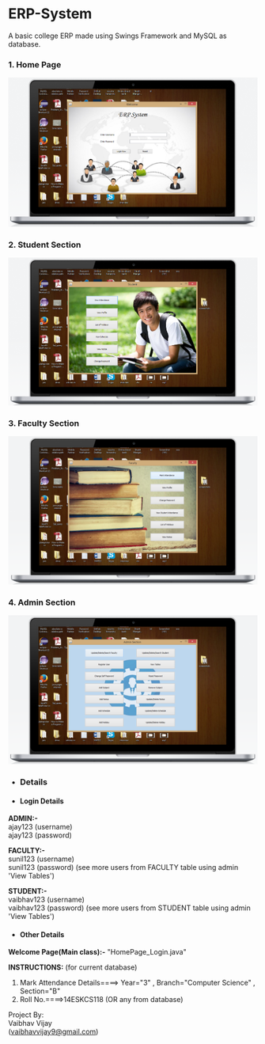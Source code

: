 # ERP-System
A basic college ERP made using Swings Framework and MySQL as database.

### 1. Home Page
![Screenshot](screenshots/screenshot1.png)

### 2. Student Section
![Screenshot](screenshots/screenshot2.png)

### 3. Faculty Section
![Screenshot](screenshots/screenshot3.png)

### 4. Admin Section
![Screenshot](screenshots/screenshot4.png)

* ### Details

* #### Login Details

**ADMIN:-**  
ajay123 (username)  
ajay123 (password)

**FACULTY:-**  
sunil123 (username)  
sunil123 (password)		(see more users from FACULTY table using admin 'View Tables')

**STUDENT:-**  
vaibhav123 (username)  
vaibhav123 (password)		(see more users from STUDENT table using admin 'View Tables')  

* #### Other Details  

**Welcome Page(Main class):-**      "HomePage_Login.java"  

**INSTRUCTIONS:**   (for current database)
1. Mark Attendance Details====>   Year="3" , Branch="Computer Science" , Section="B"
2. Roll No.====>14ESKCS118 (OR any from database)  

Project By:  
Vaibhav Vijay  
(vaibhavvijay9@gmail.com)
